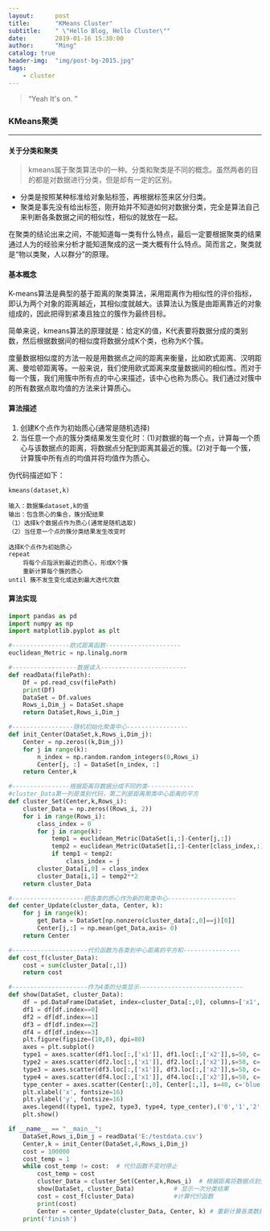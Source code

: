 ```yaml
---
layout:      post
title:       "KMeans Cluster"
subtitle:    " \"Hello Blog, Hello Cluster\""
date:        2019-01-16 15:38:00
author:      "Ming"
catalog: true
header-img:  "img/post-bg-2015.jpg"
tags:
    - cluster
---
```


> “Yeah It's on. ”

### KMeans聚类
---
#### 关于分类和聚类
> kmeans属于聚类算法中的一种。分类和聚类是不同的概念。虽然两者的目的都是对数据进行分类，但是却有一定的区别。
- 分类是按照某种标准给对象贴标签，再根据标签来区分归类。
- 聚类是事先没有给出标签，刚开始并不知道如何对数据分类，完全是算法自己来判断各条数据之间的相似性，相似的就放在一起。

在聚类的结论出来之间，不能知道每一类有什么特点，最后一定要根据聚类的结果通过人为的经验来分析才能知道聚成的这一类大概有什么特点。简而言之，聚类就是“物以类聚，人以群分”的原理。

#### 基本概念
K-means算法是典型的基于距离的聚类算法，采用距离作为相似性的评价指标，即认为两个对象的距离越近，其相似度就越大。该算法认为簇是由距离靠近的对象组成的，因此把得到紧凑且独立的簇作为最终目标。

简单来说，kmeans算法的原理就是：给定K的值，K代表要将数据分成的类别数，然后根据数据间的相似度将数据分成K个类，也称为K个簇。

度量数据相似度的方法一般是用数据点之间的距离来衡量，比如欧式距离、汉明距离、曼哈顿距离等。一般来说，我们使用欧式距离来度量数据间的相似性。而对于每一个簇，我们用簇中所有点的中心来描述，该中心也称为质心。我们通过对簇中的所有数据点取均值的方法来计算质心。
#### 算法描述
1. 创建K个点作为初始质心(通常是随机选择)
2. 当任意一个点的簇分类结果发生变化时：(1)对数据的每一个点，计算每一个质心与该数据点的距离，将数据点分配到距离其最近的簇。(2)对于每一个簇，计算簇中所有点的均值并将均值作为质心。

伪代码描述如下：

```
kmeans(dataset,k)

输入：数据集dataset,k的值
输出：包含质心的集合，簇分配结果
（1）选择k个数据点作为质心(通常是随机选取)
（2）当任意一个点的簇分类结果发生改变时

选择K个点作为初始质心  
repeat  
    将每个点指派到最近的质心，形成K个簇  
    重新计算每个簇的质心  
until 簇不发生变化或达到最大迭代次数 
```
#### 算法实现
```python
import pandas as pd
import numpy as np
import matplotlib.pyplot as plt

#----------------欧式距离函数---------------------
euclidean_Metric = np.linalg.norm

#------------------数据读入------------------------
def readData(filePath):
    Df = pd.read_csv(filePath)
    print(Df)
    DataSet = Df.values
    Rows_i,Dim_j = DataSet.shape
    return DataSet,Rows_i,Dim_j

#-----------------随机初始化聚类中心-----------------
def init_Center(DataSet,k,Rows_i,Dim_j):
    Center = np.zeros((k,Dim_j))
    for j in range(k):
        n_index = np.random.random_integers(0,Rows_i)
        Center[j, :] = DataSet[n_index, :]
    return Center,k

#----------------根据距离将数据分成不同的类-------------
#cluster_Data第一列是类别代码，第二列是距离聚类中心距离的平方
def cluster_Set(Center,k,Rows_i):
    cluster_Data = np.zeros((Rows_i, 2))
    for i in range(Rows_i):
        class_index = 0
        for j in range(k):
            temp1 = euclidean_Metric(DataSet[i,:]-Center[j,:])
            temp2 = euclidean_Metric(DataSet[i,:]-Center[class_index,:])
            if temp1 < temp2:
                class_index = j
        cluster_Data[i,0] = class_index
        cluster_Data[i,1] = temp2**2
    return cluster_Data

#--------------------把各类的质心作为新的聚类中心-------------------
def center_Update(cluster_data, Center, k):
    for j in range(k):
        get_Data = DataSet[np.nonzero(cluster_data[:,0]==j)[0]]
        Center[j,:] = np.mean(get_Data,axis= 0)
    return Center

#---------------------代价函数为各类到中心距离的平方和----------------
def cost_f(cluster_Data):
    cost = sum(cluster_Data[:,1])
    return cost

#---------------------作为4类的分类显示-----------------------------
def show(DataSet, cluster_Data):
    df = pd.DataFrame(DataSet, index=cluster_Data[:,0], columns=['x1','x2'])
    df1 = df[df.index==0]
    df2 = df[df.index==1]
    df3 = df[df.index==2]
    df4 = df[df.index==3]
    plt.figure(figsize=(10,8), dpi=80)
    axes = plt.subplot()
    type1 = axes.scatter(df1.loc[:,['x1']], df1.loc[:,['x2']],s=50, c='red',marker='d')
    type2 = axes.scatter(df2.loc[:,['x1']], df2.loc[:,['x2']],s=50, c='green',marker='*')
    type3 = axes.scatter(df3.loc[:,['x1']], df3.loc[:,['x2']],s=50, c='brown',marker='p')
    type4 = axes.scatter(df4.loc[:,['x1']], df4.loc[:,['x2']],s=50, c='black')
    type_center = axes.scatter(Center[:,0], Center[:,1], s=40, c='blue')
    plt.xlabel('x', fontsize=16)
    plt.ylabel('y', fontsize=16)
    axes.legend((type1, type2, type3, type4, type_center),('0','1','2','3','center'), loc=1)
    plt.show()

if __name__ == "__main__":
    DataSet,Rows_i,Dim_j = readData('E:/testdata.csv')
    Center,k = init_Center(DataSet,4,Rows_i,Dim_j)
    cost = 100000
    cost_temp = 1
    while cost_temp != cost:  # 代价函数不变时停止
        cost_temp = cost
        cluster_Data = cluster_Set(Center,k,Rows_i)  # 根据距离将数据点划分到不同的类别中
        show(DataSet, cluster_Data)           # 显示一次分类结果
        cost = cost_f(cluster_Data)           #计算代价函数
        print(cost)
        Center = center_Update(cluster_Data, Center, k) # 重新计算各类数据的中心作为聚类中心
    print('finish')

```

